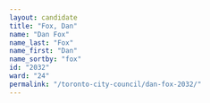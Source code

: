 ```yaml
---
layout: candidate
title: "Fox, Dan"
name: "Dan Fox"
name_last: "Fox"
name_first: "Dan"
name_sortby: "fox"
id: "2032"
ward: "24"
permalink: "/toronto-city-council/dan-fox-2032/"
---
```

